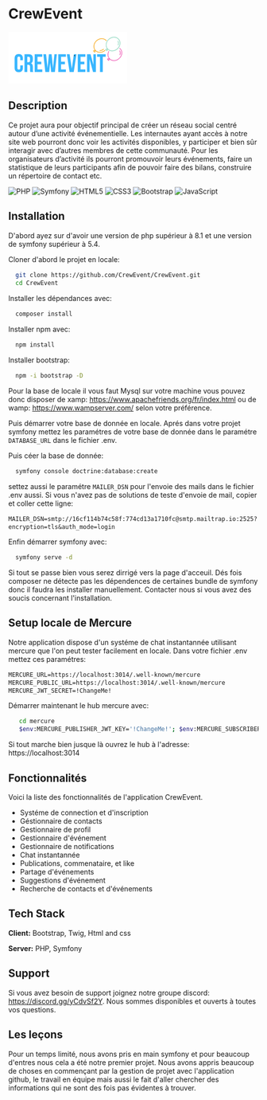 # CrewEvent

  ![alt text](https://github.com/CrewEvent/CrewEvent/blob/master/public/images/crewevent.png?raw=true)

## Description

Ce projet aura pour objectif principal de créer un réseau social centré autour d’une activité événementielle. Les internautes ayant accès à notre site web pourront donc voir les activités disponibles, y participer et bien sûr interagir avec d’autres membres de cette communauté. Pour les organisateurs d’activité ils pourront promouvoir leurs événements, faire un statistique de leurs participants afin de pouvoir faire des bilans, construire un répertoire de contact etc.


![PHP](https://img.shields.io/badge/php-%23777BB4.svg?style=for-the-badge&logo=php&logoColor=white)
![Symfony](https://img.shields.io/badge/symfony-%23000000.svg?style=for-the-badge&logo=symfony&logoColor=white)
![HTML5](https://img.shields.io/badge/html5-%23E34F26.svg?style=for-the-badge&logo=html5&logoColor=white)
![CSS3](https://img.shields.io/badge/css3-%231572B6.svg?style=for-the-badge&logo=css3&logoColor=white)
![Bootstrap](https://img.shields.io/badge/bootstrap-%23563D7C.svg?style=for-the-badge&logo=bootstrap&logoColor=white)
![JavaScript](https://img.shields.io/badge/javascript-%23323330.svg?style=for-the-badge&logo=javascript&logoColor=%23F7DF1E)

## Installation

D'abord ayez sur d'avoir une version de php supérieur à 8.1 et une version de symfony supérieur à 5.4.

Cloner d'abord le projet en locale:

```bash
  git clone https://github.com/CrewEvent/CrewEvent.git
  cd CrewEvent
```

Installer les dépendances avec:

```bash
  composer install
```

Installer npm avec:

```bash
  npm install
```

Installer bootstrap:

```bash
  npm -i bootstrap -D
```


Pour la base de locale il vous faut Mysql sur votre machine vous pouvez donc disposer de xamp: https://www.apachefriends.org/fr/index.html ou de wamp:  https://www.wampserver.com/ selon votre préférence.


Puis démarrer votre base de donnée en locale.
Aprés dans votre projet symfony mettez les paramétres de votre base de donnée dans le paramétre `DATABASE_URL` dans le fichier .env.

Puis céer la base de donnée:

```bash
  symfony console doctrine:database:create
```

settez aussi le paramétre `MAILER_DSN` pour l'envoie des mails dans le fichier .env aussi. Si vous n'avez pas de solutions de teste d'envoie de mail, copier et coller cette ligne:

```
MAILER_DSN=smtp://16cf114b74c58f:774cd13a1710fc@smtp.mailtrap.io:2525?encryption=tls&auth_mode=login
```

Enfin démarrer symfony avec:

```bash
  symfony serve -d
```

Si tout se passe bien vous serez dirrigé vers la page d'acceuil.
Dés fois composer ne détecte pas les dépendences de certaines bundle de symfony donc il faudra les installer manuellement. 
Contacter nous si vous avez des soucis concernant l'installation.

## Setup locale de Mercure

Notre application dispose d'un systéme de chat instantannée utilisant mercure que l'on peut tester facilement en locale.
Dans votre fichier .env mettez ces paramétres:

```
MERCURE_URL=https://localhost:3014/.well-known/mercure
MERCURE_PUBLIC_URL=https://localhost:3014/.well-known/mercure
MERCURE_JWT_SECRET=!ChangeMe!

```
Démarrer maintenant le hub mercure avec:

```bash
   cd mercure
   $env:MERCURE_PUBLISHER_JWT_KEY='!ChangeMe!'; $env:MERCURE_SUBSCRIBER_JWT_KEY='!ChangeMe!';$env:SERVER_NAME='localhost:3014'; .\mercure.exe run -config Caddyfile.dev
```

Si tout marche bien jusque là ouvrez le hub à l'adresse: https://localhost:3014


## Fonctionnalités 

Voici la liste des fonctionnalités de l'application CrewEvent.

- Systéme de connection et d'inscription
- Géstionnaire de contacts
- Gestionnaire de profil
- Gestionnaire d'événement
- Gestionnaire de notifications
- Chat instantannée
- Publications, commenataire, et like
- Partage d'événements
- Suggestions d'événement
- Recherche de contacts et d'événements


## Tech Stack

**Client:** Bootstrap, Twig, Html and css

**Server:** PHP, Symfony

## Support

Si vous avez besoin de support joignez notre groupe discord: https://discord.gg/yCdvSf2Y.
Nous sommes disponibles et ouverts à toutes vos questions.



## Les leçons

Pour un temps limité, nous avons pris en main symfony et pour beaucoup d'entres nous cela a été notre premier projet. Nous avons appris beaucoup de choses en commençant par la gestion de projet avec l'application github, le travail en équipe mais aussi le fait d'aller chercher des informations qui ne sont des fois pas évidentes à trouver.
